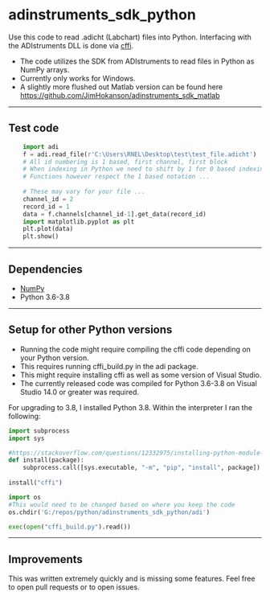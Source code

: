 # adinstruments_sdk_python

Use this code to read .adicht (Labchart) files into Python. Interfacing with the ADIstruments DLL is done via [cffi](https://cffi.readthedocs.io/en/latest/).

- The code utilizes the SDK from ADIstruments to read files in Python as NumPy arrays.
- Currently only works for Windows.
- A slightly more flushed out Matlab version can be found here
https://github.com/JimHokanson/adinstruments_sdk_matlab


----

## Test code ##

```python
    import adi
    f = adi.read_file(r'C:\Users\RNEL\Desktop\test\test_file.adicht')
    # All id numbering is 1 based, first channel, first block
    # When indexing in Python we need to shift by 1 for 0 based indexing
    # Functions however respect the 1 based notation ...
    
    # These may vary for your file ...
    channel_id = 2
    record_id = 1
    data = f.channels[channel_id-1].get_data(record_id)
    import matplotlib.pyplot as plt
    plt.plot(data)
    plt.show()
```
----

## Dependencies ##

- [NumPy](https://numpy.org/)
- Python 3.6-3.8
----

## Setup for other Python versions ##

- Running the code might require compiling the cffi code depending on your Python version. 
- This requires running cffi_build.py in the adi package. 
- This might require installing cffi as well as some version of Visual Studio. 
- The currently released code was compiled for Python 3.6-3.8 on Visual Studio 14.0 or greater was required.

For upgrading to 3.8, I installed Python 3.8. Within the interpreter I ran the following:

```python
import subprocess
import sys

#https://stackoverflow.com/questions/12332975/installing-python-module-within-code
def install(package):
    subprocess.call([sys.executable, "-m", "pip", "install", package])
	
install("cffi")

import os
#This would need to be changed based on where you keep the code
os.chdir('G:/repos/python/adinstruments_sdk_python/adi')

exec(open("cffi_build.py").read())
```
----

## Improvements ##

This was written extremely quickly and is missing some features. Feel free to open pull requests or to open issues.
